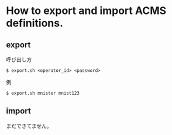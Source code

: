 # How to export and import ACMS definitions.

## export

呼び出し方

```shell
$ export.sh <operator_id> <password>
```

例

```shell
$ export.sh mnister mnist123
```

## import

まだできてません。


